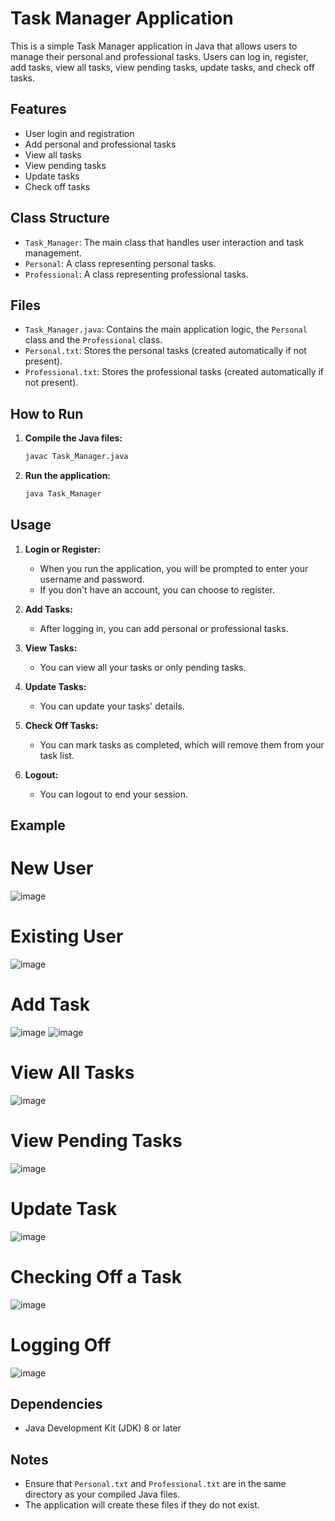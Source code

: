 # Task Manager Application

This is a simple Task Manager application in Java that allows users to manage their personal and professional tasks. Users can log in, register, add tasks, view all tasks, view pending tasks, update tasks, and check off tasks.

## Features

- User login and registration
- Add personal and professional tasks
- View all tasks
- View pending tasks
- Update tasks
- Check off tasks

## Class Structure

- `Task_Manager`: The main class that handles user interaction and task management.
- `Personal`: A class representing personal tasks.
- `Professional`: A class representing professional tasks.

## Files

- `Task_Manager.java`: Contains the main application logic, the `Personal` class and the `Professional` class.
- `Personal.txt`: Stores the personal tasks (created automatically if not present).
- `Professional.txt`: Stores the professional tasks (created automatically if not present).

## How to Run

1. **Compile the Java files:**

   ```sh
   javac Task_Manager.java
   ```

2. **Run the application:**

   ```sh
   java Task_Manager
   ```

## Usage

1. **Login or Register:**

   - When you run the application, you will be prompted to enter your username and password.
   - If you don't have an account, you can choose to register.

2. **Add Tasks:**

   - After logging in, you can add personal or professional tasks.

3. **View Tasks:**

   - You can view all your tasks or only pending tasks.

4. **Update Tasks:**

   - You can update your tasks' details.

5. **Check Off Tasks:**

   - You can mark tasks as completed, which will remove them from your task list.

6. **Logout:**
   - You can logout to end your session.

## Example

# New User
![image](https://github.com/user-attachments/assets/d7058f0c-0918-4f78-a32c-71c55089e33f)

# Existing User
![image](https://github.com/user-attachments/assets/70c48cf4-6b81-4b51-bf6c-138922f3e224)

# Add Task
![image](https://github.com/user-attachments/assets/66640e45-620a-4bbb-abc4-3d393372d701)
![image](https://github.com/user-attachments/assets/19dbbad6-617f-4d12-b03f-4e1d7689be99)

# View All Tasks
![image](https://github.com/user-attachments/assets/e0fcbca1-b4b3-4b1c-b6ce-fff2e566341c)

# View Pending Tasks
![image](https://github.com/user-attachments/assets/54d84706-cafa-4362-8ce2-f923d4e6002b)

# Update Task
![image](https://github.com/user-attachments/assets/df4b214c-a203-42bc-a83d-81659400473c)

# Checking Off a Task
![image](https://github.com/user-attachments/assets/e70f84df-42fc-476d-a56b-49ff8eed8d7e)

# Logging Off
![image](https://github.com/user-attachments/assets/1247bb03-19e5-4bcf-b961-e0e63a169114)


## Dependencies

- Java Development Kit (JDK) 8 or later

## Notes

- Ensure that `Personal.txt` and `Professional.txt` are in the same directory as your compiled Java files.
- The application will create these files if they do not exist.
